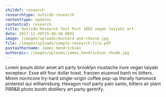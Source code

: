 ```yaml
---
childof: research
researchtype: outside-research
contenttype: updates
contentcat: research
title: Outside Research Test Post 1002 vegan taiyaki art
date: 2017-11-30T15:46:40.089Z
image: /images/uploads/mustard-and-chesse.jpg
file: /images/uploads/sample-research-file.pdf
postauthorname: James Hendrickson
authorpic: /images/uploads/james_hendrickson_thumb.jpg
---
```

Lorem ipsum dolor amet art party brooklyn mustache irure vegan taiyaki excepteur. Esse elit four dollar toast, franzen eiusmod banh mi bitters. Minim normcore try-hard single-origin coffee pop-up literally hammock pinterest qui williamsburg. Hexagon roof party palo santo, bitters air plant PBR&B photo booth distillery art party gentrify.
